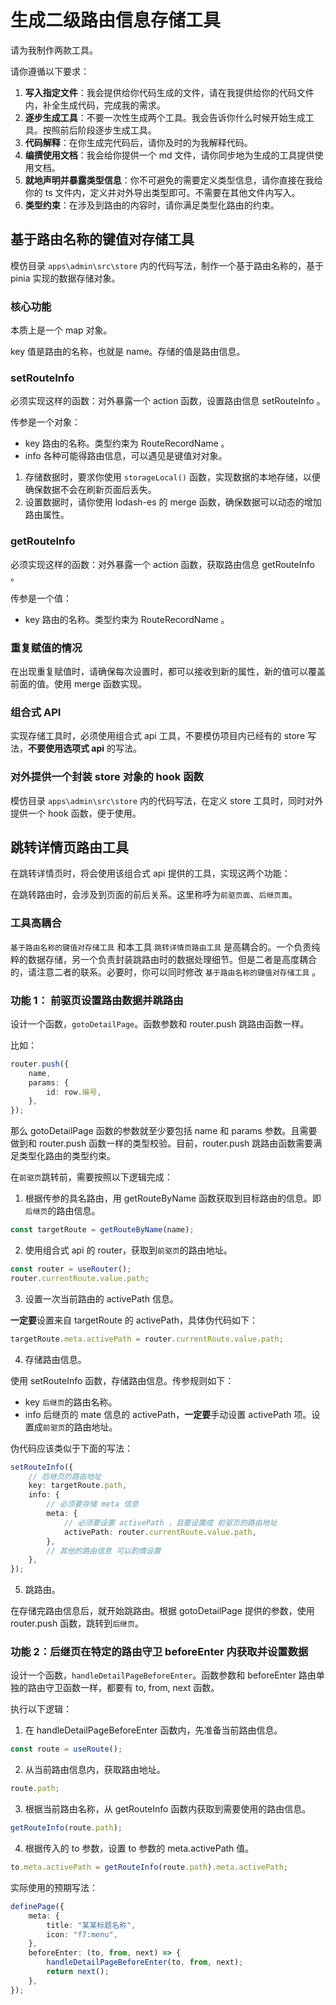 # 生成二级路由信息存储工具

请为我制作两款工具。

请你遵循以下要求：

1. **写入指定文件**：我会提供给你代码生成的文件，请在我提供给你的代码文件内，补全生成代码，完成我的需求。
2. **逐步生成工具**：不要一次性生成两个工具。我会告诉你什么时候开始生成工具。按照前后阶段逐步生成工具。
3. **代码解释**：在你生成完代码后，请你及时的为我解释代码。
4. **编撰使用文档**：我会给你提供一个 md 文件，请你同步地为生成的工具提供使用文档。
5. **就地声明并暴露类型信息**：你不可避免的需要定义类型信息，请你直接在我给你的 ts 文件内，定义并对外导出类型即可。不需要在其他文件内写入。
6. **类型约束**：在涉及到路由的内容时，请你满足类型化路由的约束。

## 基于路由名称的键值对存储工具

模仿目录 `apps\admin\src\store` 内的代码写法，制作一个基于路由名称的，基于 pinia 实现的数据存储对象。

### 核心功能

本质上是一个 map 对象。

key 值是路由的名称，也就是 name。存储的值是路由信息。

### setRouteInfo

必须实现这样的函数：对外暴露一个 action 函数，设置路由信息 setRouteInfo 。

传参是一个对象：

- key 路由的名称。类型约束为 RouteRecordName 。
- info 各种可能得路由信息，可以遇见是键值对对象。

1. 存储数据时，要求你使用 `storageLocal()` 函数，实现数据的本地存储，以便确保数据不会在刷新页面后丢失。
2. 设置数据时，请你使用 lodash-es 的 merge 函数，确保数据可以动态的增加路由属性。

### getRouteInfo

必须实现这样的函数：对外暴露一个 action 函数，获取路由信息 getRouteInfo 。

传参是一个值：

- key 路由的名称。类型约束为 RouteRecordName 。

### 重复赋值的情况

在出现重复赋值时，请确保每次设置时，都可以接收到新的属性，新的值可以覆盖前面的值。使用 merge 函数实现。

### 组合式 API

实现存储工具时，必须使用组合式 api 工具，不要模仿项目内已经有的 store 写法，**不要使用选项式 api** 的写法。

### 对外提供一个封装 store 对象的 hook 函数

模仿目录 `apps\admin\src\store` 内的代码写法，在定义 store 工具时，同时对外提供一个 hook 函数，便于使用。

## 跳转详情页路由工具

在跳转详情页时，将会使用该组合式 api 提供的工具，实现这两个功能：

在跳转路由时，会涉及到页面的前后关系。这里称呼为`前驱页面`、`后继页面`。

### 工具高耦合

`基于路由名称的键值对存储工具` 和本工具 `跳转详情页路由工具` 是高耦合的。一个负责纯粹的数据存储，另一个负责封装跳路由时的数据处理细节。但是二者是高度耦合的，请注意二者的联系。必要时，你可以同时修改 `基于路由名称的键值对存储工具` 。

### 功能 1： 前驱页设置路由数据并跳路由

设计一个函数，`gotoDetailPage`。函数参数和 router.push 跳路由函数一样。

比如：

```ts
router.push({
	name,
	params: {
		id: row.编号,
	},
});
```

那么 gotoDetailPage 函数的参数就至少要包括 name 和 params 参数。且需要做到和 router.push 函数一样的类型校验。目前，router.push 跳路由函数需要满足类型化路由的类型约束。

在`前驱页`跳转前，需要按照以下逻辑完成：

1. 根据传参的具名路由，用 getRouteByName 函数获取到目标路由的信息。即`后继页`的路由信息。

```ts
const targetRoute = getRouteByName(name);
```

2. 使用组合式 api 的 router，获取到`前驱页`的路由地址。

```ts
const router = useRouter();
router.currentRoute.value.path;
```

3. 设置一次当前路由的 activePath 信息。

**一定要**设置来自 targetRoute 的 activePath，具体伪代码如下：

```ts
targetRoute.meta.activePath = router.currentRoute.value.path;
```

4. 存储路由信息。

使用 setRouteInfo 函数，存储路由信息。传参规则如下：

- key `后继页`的路由名称。
- info 后继页的 mate 信息的 activePath，**一定要**手动设置 activePath 项。设置成`前驱页`的路由地址。

伪代码应该类似于下面的写法：

```ts
setRouteInfo({
	// 后继页的路由地址
	key: targetRoute.path,
	info: {
		// 必须要存储 meta 信息
		meta: {
			// 必须要设置 activePath ，且要设置成 前驱页的路由地址
			activePath: router.currentRoute.value.path,
		},
		// 其他的路由信息 可以酌情设置
	},
});
```

5. 跳路由。

在存储完路由信息后，就开始跳路由。根据 gotoDetailPage 提供的参数，使用 router.push 函数，跳转到`后继页`。

### 功能 2：后继页在特定的路由守卫 beforeEnter 内获取并设置数据

设计一个函数，`handleDetailPageBeforeEnter`。函数参数和 beforeEnter 路由单独的路由守卫函数一样，都要有 to, from, next 函数。

执行以下逻辑：

1. 在 handleDetailPageBeforeEnter 函数内，先准备当前路由信息。

```ts
const route = useRoute();
```

2. 从当前路由信息内，获取路由地址。

```ts
route.path;
```

3. 根据当前路由名称，从 getRouteInfo 函数内获取到需要使用的路由信息。

```ts
getRouteInfo(route.path);
```

4. 根据传入的 to 参数，设置 to 参数的 meta.activePath 值。

```ts
to.meta.activePath = getRouteInfo(route.path).meta.activePath;
```

实际使用的预期写法：

```ts
definePage({
	meta: {
		title: "某某标题名称",
		icon: "f7:menu",
	},
	beforeEnter: (to, from, next) => {
		handleDetailPageBeforeEnter(to, from, next);
		return next();
	},
});
```
